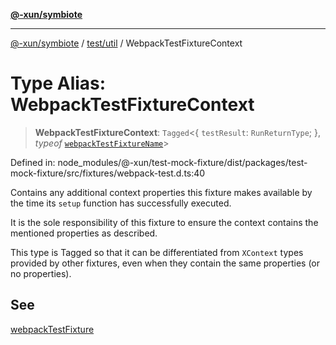 [**@-xun/symbiote**](../../../README.md)

***

[@-xun/symbiote](../../../README.md) / [test/util](../README.md) / WebpackTestFixtureContext

# Type Alias: WebpackTestFixtureContext

> **WebpackTestFixtureContext**: `Tagged`\<\{ `testResult`: `RunReturnType`; \}, *typeof* [`webpackTestFixtureName`](../variables/webpackTestFixtureName.md)\>

Defined in: node\_modules/@-xun/test-mock-fixture/dist/packages/test-mock-fixture/src/fixtures/webpack-test.d.ts:40

Contains any additional context properties this fixture makes available by
the time its `setup` function has successfully executed.

It is the sole responsibility of this fixture to ensure the context contains
the mentioned properties as described.

This type is Tagged so that it can be differentiated from `XContext`
types provided by other fixtures, even when they contain the same properties
(or no properties).

## See

[webpackTestFixture](../functions/webpackTestFixture.md)

